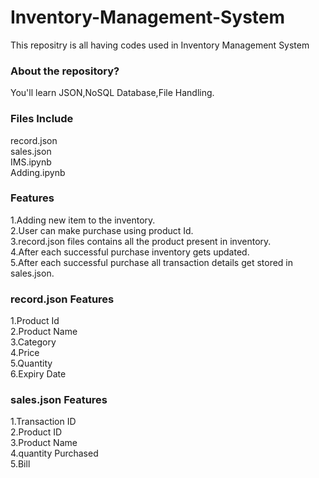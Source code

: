 # Inventory-Management-System
This repositry is all having codes used in Inventory Management System


### About the repository?
You'll learn JSON,NoSQL Database,File Handling.



### Files Include
record.json                                                                                                                                                                         
sales.json                                                                                                                                                                         
IMS.ipynb                                                                                                                                                                           
Adding.ipynb


### Features
1.Adding new item to the inventory.                                                                                                                                                 
2.User can make purchase using product Id.                                                                                                                                         
3.record.json files contains all the product present in inventory.                                                                                                                 
4.After each successful purchase inventory gets updated.                                                                                                                           
5.After each successful purchase all transaction details get stored in sales.json.                                                                                                 

### record.json Features
1.Product Id                                                                                                                                                                       
2.Product Name                                                                                                                                                                     
3.Category                                                                                                                                                                         
4.Price                                                                                                                                                                             
5.Quantity                                                                                                                                                                         
6.Expiry Date                                                                                                                                                                     

### sales.json Features
1.Transaction ID                                                                                                                                                                   
2.Product ID                                                                                                                                                                       
3.Product Name                                                                                                                                                                     
4.quantity Purchased                                                                                                                                                               
5.Bill
